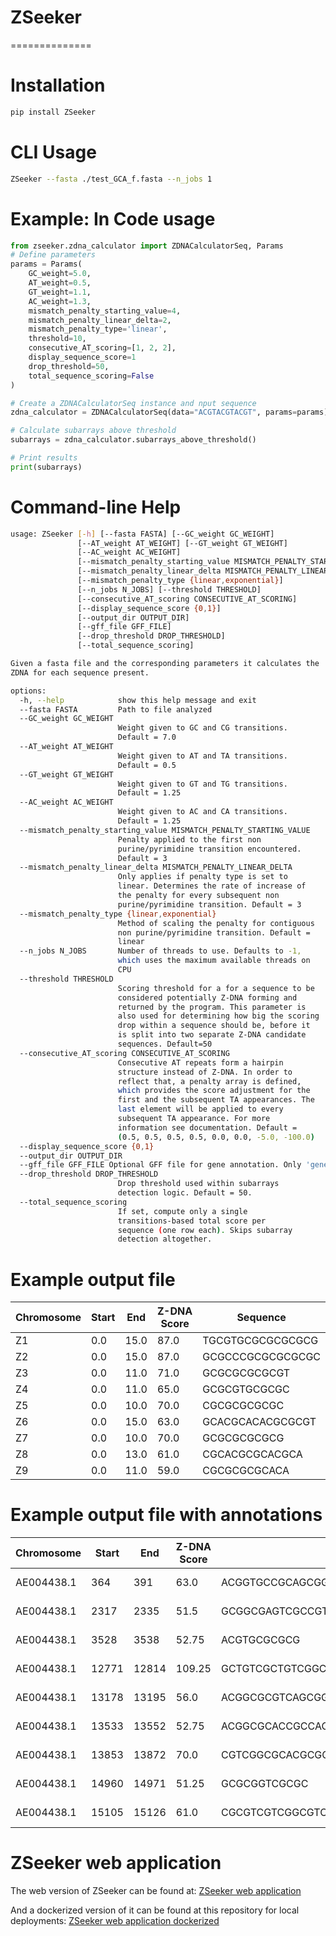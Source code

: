 # ZSeeker

==============

# Installation
```bash
pip install ZSeeker
```

# CLI Usage
```bash
ZSeeker --fasta ./test_GCA_f.fasta --n_jobs 1
```

# Example: In Code usage
```python
from zseeker.zdna_calculator import ZDNACalculatorSeq, Params
# Define parameters
params = Params(
    GC_weight=5.0,
    AT_weight=0.5,
    GT_weight=1.1,
    AC_weight=1.3,
    mismatch_penalty_starting_value=4,
    mismatch_penalty_linear_delta=2,
    mismatch_penalty_type='linear',
    threshold=10,
    consecutive_AT_scoring=[1, 2, 2],
    display_sequence_score=1
    drop_threshold=50,
    total_sequence_scoring=False
)

# Create a ZDNACalculatorSeq instance and nput sequence
zdna_calculator = ZDNACalculatorSeq(data="ACGTACGTACGT", params=params)

# Calculate subarrays above threshold
subarrays = zdna_calculator.subarrays_above_threshold()

# Print results
print(subarrays)
```

# Command-line Help
```bash
usage: ZSeeker [-h] [--fasta FASTA] [--GC_weight GC_WEIGHT]
               [--AT_weight AT_WEIGHT] [--GT_weight GT_WEIGHT]
               [--AC_weight AC_WEIGHT]
               [--mismatch_penalty_starting_value MISMATCH_PENALTY_STARTING_VALUE]
               [--mismatch_penalty_linear_delta MISMATCH_PENALTY_LINEAR_DELTA]
               [--mismatch_penalty_type {linear,exponential}]
               [--n_jobs N_JOBS] [--threshold THRESHOLD]
               [--consecutive_AT_scoring CONSECUTIVE_AT_SCORING]
               [--display_sequence_score {0,1}]
               [--output_dir OUTPUT_DIR]
               [--gff_file GFF_FILE]
               [--drop_threshold DROP_THRESHOLD]
               [--total_sequence_scoring]

Given a fasta file and the corresponding parameters it calculates the
ZDNA for each sequence present.

options:
  -h, --help            show this help message and exit
  --fasta FASTA         Path to file analyzed
  --GC_weight GC_WEIGHT
                        Weight given to GC and CG transitions.
                        Default = 7.0
  --AT_weight AT_WEIGHT
                        Weight given to AT and TA transitions.
                        Default = 0.5
  --GT_weight GT_WEIGHT
                        Weight given to GT and TG transitions.
                        Default = 1.25
  --AC_weight AC_WEIGHT
                        Weight given to AC and CA transitions.
                        Default = 1.25
  --mismatch_penalty_starting_value MISMATCH_PENALTY_STARTING_VALUE
                        Penalty applied to the first non
                        purine/pyrimidine transition encountered.
                        Default = 3
  --mismatch_penalty_linear_delta MISMATCH_PENALTY_LINEAR_DELTA
                        Only applies if penalty type is set to
                        linear. Determines the rate of increase of
                        the penalty for every subsequent non
                        purine/pyrimidine transition. Default = 3
  --mismatch_penalty_type {linear,exponential}
                        Method of scaling the penalty for contiguous
                        non purine/pyrimidine transition. Default =
                        linear
  --n_jobs N_JOBS       Number of threads to use. Defaults to -1,
                        which uses the maximum available threads on
                        CPU
  --threshold THRESHOLD
                        Scoring threshold for a for a sequence to be
                        considered potentially Z-DNA forming and
                        returned by the program. This parameter is
                        also used for determining how big the scoring
                        drop within a sequence should be, before it
                        is split into two separate Z-DNA candidate
                        sequences. Default=50
  --consecutive_AT_scoring CONSECUTIVE_AT_SCORING
                        Consecutive AT repeats form a hairpin
                        structure instead of Z-DNA. In order to
                        reflect that, a penalty array is defined,
                        which provides the score adjustment for the
                        first and the subsequent TA appearances. The
                        last element will be applied to every
                        subsequent TA appearance. For more
                        information see documentation. Default =
                        (0.5, 0.5, 0.5, 0.5, 0.0, 0.0, -5.0, -100.0)
  --display_sequence_score {0,1}
  --output_dir OUTPUT_DIR
  --gff_file GFF_FILE Optional GFF file for gene annotation. Only 'gene' features are used.
  --drop_threshold DROP_THRESHOLD
                        Drop threshold used within subarrays
                        detection logic. Default = 50.
  --total_sequence_scoring
                        If set, compute only a single
                        transitions-based total score per
                        sequence (one row each). Skips subarray
                        detection altogether.
```


# Example output file

|Chromosome|Start|End  |Z-DNA Score|Sequence                                    |
|----------|-----|-----|-----------|--------------------------------------------|
|Z1        |0.0  |15.0 |87.0       |TGCGTGCGCGCGCGCG                            |
|Z2        |0.0  |15.0 |87.0       |GCGCCCGCGCGCGCGC                            |
|Z3        |0.0  |11.0 |71.0       |GCGCGCGCGCGT                                |
|Z4        |0.0  |11.0 |65.0       |GCGCGTGCGCGC                                |
|Z5        |0.0  |10.0 |70.0       |CGCGCGCGCGC                                 |
|Z6        |0.0  |15.0 |63.0       |GCACGCACACGCGCGT                            |
|Z7        |0.0  |10.0 |70.0       |GCGCGCGCGCG                                 |
|Z8        |0.0  |13.0 |61.0       |CGCACGCGCACGCA                              |
|Z9        |0.0  |11.0 |59.0       |CGCGCGCGCACA                                |


# Example output file with annotations

|Chromosome|Start|End  |Z-DNA Score|Sequence                                    |gene_start|gene_end|gene_id       |gene_biotype  |strand|distance|distance_from_TSS|distance_from_TES|
|----------|-----|-----|-----------|--------------------------------------------|----------|--------|--------------|--------------|------|--------|-----------------|-----------------|
|AE004438.1|364  |391  |63.0       |ACGGTGCCGCAGCGGCCGTGTCGCCAGC                |362       |812     |gene-VNG_6001H|protein_coding|-     |0       |420              |2                |
|AE004438.1|2317 |2335 |51.5       |GCGGCGAGTCGCCGTCGCG                         |1904      |3719    |gene-VNG_6007H|protein_coding|-     |0       |1383             |413              |
|AE004438.1|3528 |3538 |52.75      |ACGTGCGCGCG                                 |1904      |3719    |gene-VNG_6007H|protein_coding|-     |0       |180              |1624             |
|AE004438.1|12771|12814|109.25     |GCTGTCGCTGTCGGCGGCGGCTGCCGCCGACGCGACAGCGTCGC|12846     |13380   |gene-VNG_6015H|protein_coding|-     |32      |565              |32               |
|AE004438.1|13178|13195|56.0       |ACGGCGCGTCAGCGGCGT                          |12846     |13380   |gene-VNG_6015H|protein_coding|-     |0       |184              |332              |
|AE004438.1|13533|13552|52.75      |ACGGCGCACCGCCAGCGTGT                        |12846     |13380   |gene-VNG_6015H|protein_coding|-     |153     |154              |687              |
|AE004438.1|13853|13872|70.0       |CGTCGGCGCACGCGCCGACG                        |14307     |15582   |gene-VNG_6016H|protein_coding|+     |435     |435              |1709             |
|AE004438.1|14960|14971|51.25      |GCGCGGTCGCGC                                |14307     |15582   |gene-VNG_6016H|protein_coding|+     |0       |653              |610              |
|AE004438.1|15105|15126|61.0       |CGCGTCGTCGGCGTCCGCGACG                      |14307     |15582   |gene-VNG_6016H|protein_coding|+     |0       |798              |455              |

# ZSeeker web application

The web version of ZSeeker can be found at:
[ZSeeker web application](https://zseeker.netlify.app)

And a dockerized version of it can be found at this repository for local deployments:
[ZSeeker web application dockerized](https://github.com/Georgakopoulos-Soares-lab/ZSeeker_docker)

